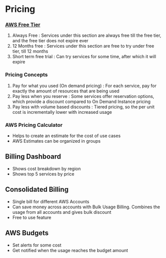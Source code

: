 # Pricing

### [AWS Free Tier](https://aws.amazon.com/free)

1. Always Free : Services under this section are always free till the free tier, and the free tier does not expire ever
2. 12 Months free : Services under this section are free to try under free tier, till 12 months
3. Short term free trial : Can try services for some time, after which it will expire

### Pricing Concepts

1. Pay for what you used (On demand pricing) : For each service, pay for exactly the amount of resources that are being used
2. Pay less when you reserve : Some services offer reservation options, which provide a discount compared to On Demand Instance pricing
3. Pay less with volume based discounts : Tiered pricing, so the per unit cost is incrementally lower with increased usage

### AWS Pricing Calculator

- Helps to create an estimate for the cost of use cases
- AWS Estimates can be organized in groups

## Billing Dashboard

- Shows cost breakdown by region
- Shows top 5 services by price

## Consolidated Billing
- Single bill for different AWS Accounts
- Can save money across accounts with Bulk Usage Billing. Combines the usage from all accounts and gives bulk discount
- Free to use feature

## AWS Budgets

- Set alerts for some cost
- Get notified when the usage reaches the budget amount
